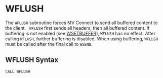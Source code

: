 # WFLUSH

<PageHeader />

The `WFLUSH` subroutine forces MV Connect to send all buffered content to the client. ` WFLUSH` first sends all headers, then all buffered content. If buffering is not enabled (see [WSETBUFFER](../wsetbuffer/README.md)), `WFLUSH` has no effect. After calling `WFLUSH`, further buffering is disabled. When using buffering, `WFLUSH` must be called after the final call to `WSEND`.

## WFLUSH Syntax

```
CALL WFLUSH
```

<PageFooter />
